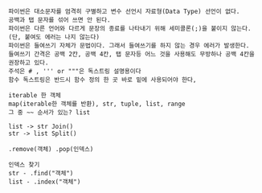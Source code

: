 
    파이썬은 대소문자를 엄격히 구별하고 변수 선언시 자료형(Data Type) 선언이 없다.
    공백과 탭 문자를 섞어 쓰면 안 된다.
    파이썬은 다른 언어와 다르게 문장의 종료를 나타내기 위해 세미콜론(;)을 붙이지 않는다.(단, 붙여도 에러는 나지 않는다)
    파이썬은 들여쓰기 자체가 문법이다. 그래서 들여쓰기를 하지 않는 경우 에러가 발생한다.
    들여쓰기 간격은 공백 2칸, 공백 4칸, 탭 문자등 어느 것을 사용해도 무방하나 공백 4칸을 권장하고 있다.
    주석은 # , ''' or """은 독스트링 설명용이다
    함수 독스트링은 반드시 함수 정의 한 곳 바로 밑에 사용되어야 한다,

    iterable 한 객체
    map(iterable한 객체를 반환), str, tuple, list, range
    그 중 ~~ 순서가 있는? list

    list -> str Join()
    str -> list Split()
    
    .remove(객체) .pop(인덱스)
    
    인덱스 찾기
    str - .find("객체")
    list - .index("객체")
